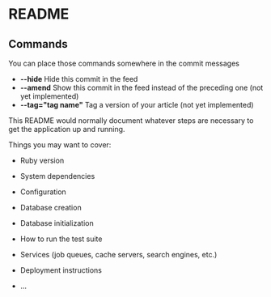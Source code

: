 # README

## Commands
You can place those commands somewhere in the commit messages

* **--hide** Hide this commit in the feed 
* **--amend** Show this commit in the feed instead of the preceding one (not yet implemented)
* **--tag="tag name"** Tag a version of your article (not yet implemented)

This README would normally document whatever steps are necessary to get the
application up and running.

Things you may want to cover:

* Ruby version

* System dependencies

* Configuration

* Database creation

* Database initialization

* How to run the test suite

* Services (job queues, cache servers, search engines, etc.)

* Deployment instructions

* ...
